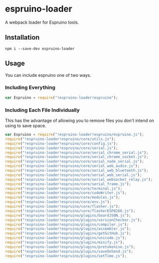 # espruino-loader

A webpack loader for Espruino tools.

## Installation
`npm i --save-dev espruino-loader`

## Usage

You can include espruino one of two ways.

### Including Everything
```javascript
var Espruino = require("!espruino-loader!espruino");
```

### Including Each File Individually

This has the advantage of allowing you to remove files you don't intend on using to save space.
```javascript
var Espruino = require("!espruino-loader!espruino/espruino.js");
require("!espruino-loader!espruino/core/utils.js");
require("!espruino-loader!espruino/core/config.js");
require("!espruino-loader!espruino/core/serial.js");
require("!espruino-loader!espruino/core/serial_chrome_serial.js");
require("!espruino-loader!espruino/core/serial_chrome_socket.js");
require("!espruino-loader!espruino/core/serial_node_serial.js");
require("!espruino-loader!espruino/core/serial_web_audio.js");
require("!espruino-loader!espruino/core/serial_web_bluetooth.js");
require("!espruino-loader!espruino/core/serial_web_serial.js");
require("!espruino-loader!espruino/core/serial_websocket_relay.js");
require("!espruino-loader!espruino/core/serial_frame.js");
require("!espruino-loader!espruino/core/terminal.js");
require("!espruino-loader!espruino/core/codeWriter.js");
require("!espruino-loader!espruino/core/modules.js");
require("!espruino-loader!espruino/core/env.js");
require("!espruino-loader!espruino/core/flasher.js");
require("!espruino-loader!espruino/core/flasherESP8266.js");
require("!espruino-loader!espruino/plugins/boardJSON.js");
require("!espruino-loader!espruino/plugins/versionChecker.js");
require("!espruino-loader!espruino/plugins/compiler.js");
require("!espruino-loader!espruino/plugins/assembler.js");
require("!espruino-loader!espruino/plugins/getGitHub.js");
require("!espruino-loader!espruino/plugins/unicode.js");
require("!espruino-loader!espruino/plugins/minify.js");
require("!espruino-loader!espruino/plugins/pretokenise.js");
require("!espruino-loader!espruino/plugins/saveOnSend.js");
require("!espruino-loader!espruino/plugins/setTime.js");
```
